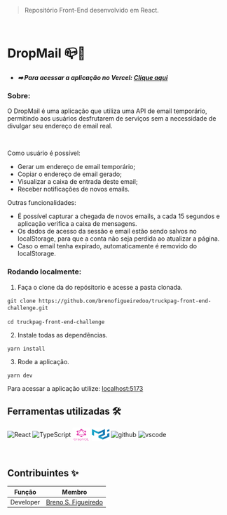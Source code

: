 > Repositório Front-End desenvolvido em React.
 <br />
 
 
 # DropMail 📪📩

 * ***➡ Para acessar a aplicação no Vercel: [Clique aqui](https://truckpag-front-end-challenge.vercel.app/)***

### Sobre:
O DropMail é uma aplicação que utiliza uma API de email temporário, permitindo aos usuários desfrutarem de serviços sem a necessidade de divulgar seu endereço de email real.

<br />

Como usuário é possível:
- Gerar um endereço de email temporário;
- Copiar o endereço de email gerado;
- Visualizar a caixa de entrada deste email;
- Receber notificações de novos emails.

Outras funcionalidades:
- É possível capturar a chegada de novos emails, a cada 15 segundos e aplicação verifica a caixa de mensagens.
- Os dados de acesso da sessão e email estão sendo salvos no localStorage, para que a conta não seja perdida ao atualizar a página.
- Caso o email tenha expirado, automaticamente é removido do localStorage.

### Rodando localmente:
1. Faça o clone da do repósitorio e acesse a pasta clonada.
```shell
git clone https://github.com/brenofigueiredoo/truckpag-front-end-challenge.git

cd truckpag-front-end-challenge
```
2. Instale todas as dependências.
```
yarn install
```
3. Rode a aplicação.
```
yarn dev
```
Para acessar a aplicação utilize: [localhost:5173](localhost:5173)
&nbsp;

## Ferramentas utilizadas 🛠 

 <img align="center" alt="React" height="30" width="40" src="https://cdn.jsdelivr.net/gh/devicons/devicon/icons/react/react-original.svg"> <img align="center" alt="TypeScript" height="30" width="40" src="https://cdn.jsdelivr.net/gh/devicons/devicon/icons/typescript/typescript-original.svg">
 <img align="center" alt="vscode" height="30" width="40" src="https://github.com/devicons/devicon/blob/master/icons/graphql/graphql-plain-wordmark.svg"> 
 <img align="center" alt="vscode" height="30" width="40" src="https://github.com/devicons/devicon/blob/master/icons/materialui/materialui-original.svg"> 
 <img align="center" alt="github" height="30" width="40" src="https://cdn.jsdelivr.net/gh/devicons/devicon/icons/github/github-original.svg">
 <img align="center" alt="vscode" height="30" width="40" src="https://cdn.jsdelivr.net/gh/devicons/devicon/icons/vscode/vscode-original.svg"> 

&nbsp;


## Contribuintes ✨

Função   | Membro
--------- | ------
Developer | [Breno S. Figueiredo](https://www.linkedin.com/in/brenosfigueiredo/)
